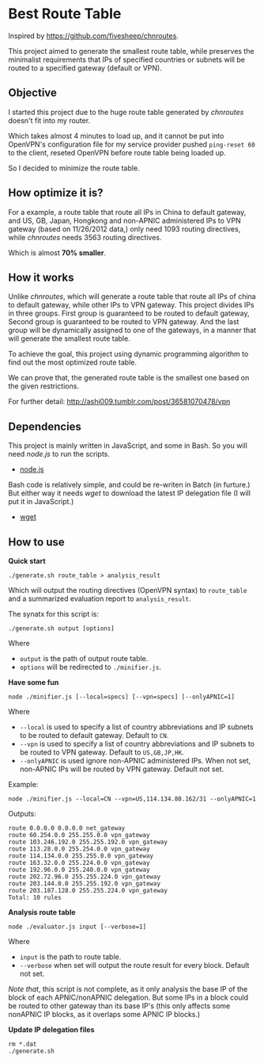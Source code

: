 Best Route Table
================

Inspired by https://github.com/fivesheep/chnroutes.

This project aimed to generate the smallest route table,
while preserves the minimalist requirements that IPs of
specified countries or subnets will be routed to a
specified gateway (default or VPN).


Objective
---------

I started this project due to the huge route table
generated by *chnroutes* doesn't fit into my router.

Which takes almost 4 minutes to load up, and it cannot be
put into OpenVPN's configuration file for my service
provider pushed `ping-reset 60` to the client, reseted
OpenVPN before route table being loaded up.

So I decided to minimize the route table.


How optimize it is?
-------------------

For a example, a route table that route all IPs in China to
default gateway, and US, GB, Japan, Hongkong and non-APNIC
administered IPs to VPN gateway (based on 11/26/2012 data,)
only need 1093 routing directives, while *chnroutes* needs
3563 routing directives.

Which is almost **70% smaller**.


How it works
------------

Unlike *chnroutes*, which will generate a route table that
route all IPs of china to default gateway, while other
IPs to VPN gateway.  This project divides IPs in three
groups. First group is guaranteed to be routed to default
gateway, Second group is guaranteed to be routed to VPN
gateway. And the last group will be dynamically assigned
to one of the gateways, in a manner that will generate
the smallest route table.

To achieve the goal, this project using dynamic programming
algorithm to find out the most optimized route table.

We can prove that, the generated route table is the smallest
one based on the given restrictions.

For further detail: http://ashi009.tumblr.com/post/36581070478/vpn


Dependencies
------------

This project is mainly written in JavaScript, and some in Bash.
So you will need *node.js* to run the scripts.

  * [node.js](nodejs.org)

Bash code is relatively simple, and could be re-writen in Batch
(in furture.) But either way it needs *wget* to download the
latest IP delegation file (I will put it in JavaScript.)

  * [wget](http://www.gnu.org/software/wget/)


How to use
----------

**Quick start**

    ./generate.sh route_table > analysis_result

Which will output the routing directives (OpenVPN syntax) to
`route_table` and a summarized evaluation report to `analysis_result`.

The synatx for this script is:

    ./generate.sh output [options]

Where

  * `output` is the path of output route table.
  * `options` will be redirected to `./minifier.js`.


**Have some fun**

    node ./minifier.js [--local=specs] [--vpn=specs] [--onlyAPNIC=1]

Where

  * `--local` is used to specify a list of country abbreviations and
    IP subnets to be routed to default gateway. Default to `CN`.
  * `--vpn` is used to specify a list of country abbreviations and IP
    subnets to be routed to VPN gateway. Default to `US,GB,JP,HK`.
  * `--onlyAPNIC` is used ignore non-APNIC administered IPs. When not
    set, non-APNIC IPs will be routed by VPN gateway. Default not set.

Example:

    node ./minifier.js --local=CN --vpn=US,114.134.80.162/31 --onlyAPNIC=1

Outputs:

    route 0.0.0.0 0.0.0.0 net_gateway
    route 60.254.0.0 255.255.0.0 vpn_gateway
    route 103.246.192.0 255.255.192.0 vpn_gateway
    route 113.28.0.0 255.254.0.0 vpn_gateway
    route 114.134.0.0 255.255.0.0 vpn_gateway
    route 163.32.0.0 255.224.0.0 vpn_gateway
    route 192.96.0.0 255.240.0.0 vpn_gateway
    route 202.72.96.0 255.255.224.0 vpn_gateway
    route 203.144.0.0 255.255.192.0 vpn_gateway
    route 203.187.128.0 255.255.224.0 vpn_gateway
    Total: 10 rules


**Analysis route table**

    node ./evaluator.js input [--verbose=1]

Where

  * `input` is the path to route table.
  * `--verbose` when set will output the route result for every block.
    Default not set.

*Note that*, this script is not complete, as it only analysis the base
IP of the block of each APNIC/nonAPNIC delegation. But some IPs in a
block could be routed to other gateway than its base IP's (this only
affects some nonAPNIC IP blocks, as it overlaps some APNIC IP blocks.)

**Update IP delegation files**

    rm *.dat
    ./generate.sh
